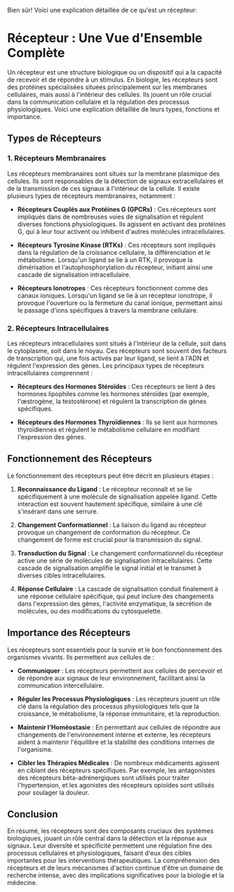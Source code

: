 Bien sûr! Voici une explication détaillée de ce qu'est un récepteur:

# Récepteur : Une Vue d'Ensemble Complète

Un récepteur est une structure biologique ou un dispositif qui a la capacité de recevoir et de répondre à un stimulus. En biologie, les récepteurs sont des protéines spécialisées situées principalement sur les membranes cellulaires, mais aussi à l'intérieur des cellules. Ils jouent un rôle crucial dans la communication cellulaire et la régulation des processus physiologiques. Voici une explication détaillée de leurs types, fonctions et importance.

## Types de Récepteurs

### 1. Récepteurs Membranaires

Les récepteurs membranaires sont situés sur la membrane plasmique des cellules. Ils sont responsables de la détection de signaux extracellulaires et de la transmission de ces signaux à l'intérieur de la cellule. Il existe plusieurs types de récepteurs membranaires, notamment :

- **Récepteurs Couplés aux Protéines G (GPCRs)** : Ces récepteurs sont impliqués dans de nombreuses voies de signalisation et régulent diverses fonctions physiologiques. Ils agissent en activant des protéines G, qui à leur tour activent ou inhibent d'autres molécules intracellulaires.
  
- **Récepteurs Tyrosine Kinase (RTKs)** : Ces récepteurs sont impliqués dans la régulation de la croissance cellulaire, la différenciation et le métabolisme. Lorsqu'un ligand se lie à un RTK, il provoque la dimérisation et l'autophosphorylation du récepteur, initiant ainsi une cascade de signalisation intracellulaire.

- **Récepteurs Ionotropes** : Ces récepteurs fonctionnent comme des canaux ioniques. Lorsqu'un ligand se lie à un récepteur ionotrope, il provoque l'ouverture ou la fermeture du canal ionique, permettant ainsi le passage d'ions spécifiques à travers la membrane cellulaire.

### 2. Récepteurs Intracellulaires

Les récepteurs intracellulaires sont situés à l'intérieur de la cellule, soit dans le cytoplasme, soit dans le noyau. Ces récepteurs sont souvent des facteurs de transcription qui, une fois activés par leur ligand, se lient à l'ADN et régulent l'expression des gènes. Les principaux types de récepteurs intracellulaires comprennent :

- **Récepteurs des Hormones Stéroïdes** : Ces récepteurs se lient à des hormones lipophiles comme les hormones stéroïdes (par exemple, l'œstrogène, la testostérone) et régulent la transcription de gènes spécifiques.

- **Récepteurs des Hormones Thyroïdiennes** : Ils se lient aux hormones thyroïdiennes et régulent le métabolisme cellulaire en modifiant l'expression des gènes.

## Fonctionnement des Récepteurs

Le fonctionnement des récepteurs peut être décrit en plusieurs étapes :

1. **Reconnaissance du Ligand** : Le récepteur reconnaît et se lie spécifiquement à une molécule de signalisation appelée ligand. Cette interaction est souvent hautement spécifique, similaire à une clé s'insérant dans une serrure.

2. **Changement Conformationnel** : La liaison du ligand au récepteur provoque un changement de conformation du récepteur. Ce changement de forme est crucial pour la transmission du signal.

3. **Transduction du Signal** : Le changement conformationnel du récepteur active une série de molécules de signalisation intracellulaires. Cette cascade de signalisation amplifie le signal initial et le transmet à diverses cibles intracellulaires.

4. **Réponse Cellulaire** : La cascade de signalisation conduit finalement à une réponse cellulaire spécifique, qui peut inclure des changements dans l'expression des gènes, l'activité enzymatique, la sécrétion de molécules, ou des modifications du cytosquelette.

## Importance des Récepteurs

Les récepteurs sont essentiels pour la survie et le bon fonctionnement des organismes vivants. Ils permettent aux cellules de :

- **Communiquer** : Les récepteurs permettent aux cellules de percevoir et de répondre aux signaux de leur environnement, facilitant ainsi la communication intercellulaire.

- **Réguler les Processus Physiologiques** : Les récepteurs jouent un rôle clé dans la régulation des processus physiologiques tels que la croissance, le métabolisme, la réponse immunitaire, et la reproduction.

- **Maintenir l'Homéostasie** : En permettant aux cellules de répondre aux changements de l'environnement interne et externe, les récepteurs aident à maintenir l'équilibre et la stabilité des conditions internes de l'organisme.

- **Cibler les Thérapies Médicales** : De nombreux médicaments agissent en ciblant des récepteurs spécifiques. Par exemple, les antagonistes des récepteurs bêta-adrénergiques sont utilisés pour traiter l'hypertension, et les agonistes des récepteurs opioïdes sont utilisés pour soulager la douleur.

## Conclusion

En résumé, les récepteurs sont des composants cruciaux des systèmes biologiques, jouant un rôle central dans la détection et la réponse aux signaux. Leur diversité et spécificité permettent une régulation fine des processus cellulaires et physiologiques, faisant d'eux des cibles importantes pour les interventions thérapeutiques. La compréhension des récepteurs et de leurs mécanismes d'action continue d'être un domaine de recherche intense, avec des implications significatives pour la biologie et la médecine.